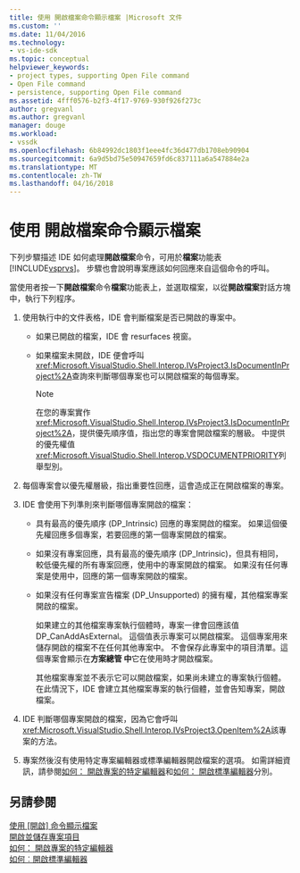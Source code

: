 ```yaml
---
title: 使用 開啟檔案命令顯示檔案 |Microsoft 文件
ms.custom: ''
ms.date: 11/04/2016
ms.technology:
- vs-ide-sdk
ms.topic: conceptual
helpviewer_keywords:
- project types, supporting Open File command
- Open File command
- persistence, supporting Open File command
ms.assetid: 4fff0576-b2f3-4f17-9769-930f926f273c
author: gregvanl
ms.author: gregvanl
manager: douge
ms.workload:
- vssdk
ms.openlocfilehash: 6b84992dc1803f1eee4fc36d477db1708eb90904
ms.sourcegitcommit: 6a9d5bd75e50947659fd6c837111a6a547884e2a
ms.translationtype: MT
ms.contentlocale: zh-TW
ms.lasthandoff: 04/16/2018
---
```

# <a name="displaying-files-by-using-the-open-file-command"></a>使用 開啟檔案命令顯示檔案
下列步驟描述 IDE 如何處理**開啟檔案**命令，可用於**檔案**功能表[!INCLUDE[vsprvs](../../code-quality/includes/vsprvs_md.md)]。 步驟也會說明專案應該如何回應來自這個命令的呼叫。  
  
 當使用者按一下**開啟檔案**命令**檔案**功能表上，並選取檔案，以從**開啟檔案**對話方塊中，執行下列程序。  
  
1.  使用執行中的文件表格，IDE 會判斷檔案是否已開啟的專案中。  
  
    -   如果已開啟的檔案，IDE 會 resurfaces 視窗。  
  
    -   如果檔案未開啟，IDE 便會呼叫<xref:Microsoft.VisualStudio.Shell.Interop.IVsProject3.IsDocumentInProject%2A>查詢來判斷哪個專案也可以開啟檔案的每個專案。  
  
        > [!NOTE]
        >  在您的專案實作<xref:Microsoft.VisualStudio.Shell.Interop.IVsProject3.IsDocumentInProject%2A>，提供優先順序值，指出您的專案會開啟檔案的層級。 中提供的優先權值<xref:Microsoft.VisualStudio.Shell.Interop.VSDOCUMENTPRIORITY>列舉型別。  
  
2.  每個專案會以優先權層級，指出重要性回應，這會造成正在開啟檔案的專案。  
  
3.  IDE 會使用下列準則來判斷哪個專案開啟的檔案：  
  
    -   具有最高的優先順序 (DP_Intrinsic) 回應的專案開啟的檔案。 如果這個優先權回應多個專案，若要回應的第一個專案開啟的檔案。  
  
    -   如果沒有專案回應，具有最高的優先順序 (DP_Intrinsic)，但具有相同，較低優先權的所有專案回應，使用中的專案開啟的檔案。 如果沒有任何專案是使用中，回應的第一個專案開啟的檔案。  
  
    -   如果沒有任何專案宣告檔案 (DP_Unsupported) 的擁有權，其他檔案專案開啟的檔案。  
  
         如果建立的其他檔案專案執行個體時，專案一律會回應該值 DP_CanAddAsExternal。 這個值表示專案可以開啟檔案。 這個專案用來儲存開啟的檔案不在任何其他專案中。 不會保存此專案中的項目清單。這個專案會顯示在**方案總管 中**它在使用時才開啟檔案。  
  
         其他檔案專案並不表示它可以開啟檔案，如果尚未建立的專案執行個體。 在此情況下，IDE 會建立其他檔案專案的執行個體，並會告知專案，開啟檔案。  
  
4.  IDE 判斷哪個專案開啟的檔案，因為它會呼叫<xref:Microsoft.VisualStudio.Shell.Interop.IVsProject3.OpenItem%2A>該專案的方法。  
  
5.  專案然後沒有使用特定專案編輯器或標準編輯器開啟檔案的選項。 如需詳細資訊，請參閱[如何： 開啟專案的特定編輯器](../../extensibility/how-to-open-project-specific-editors.md)和[如何： 開啟標準編輯器](../../extensibility/how-to-open-standard-editors.md)分別。  
  
## <a name="see-also"></a>另請參閱  
 [使用 [開啟] 命令顯示檔案](../../extensibility/internals/displaying-files-by-using-the-open-with-command.md)   
 [開啟並儲存專案項目](../../extensibility/internals/opening-and-saving-project-items.md)   
 [如何： 開啟專案的特定編輯器](../../extensibility/how-to-open-project-specific-editors.md)   
 [如何︰開啟標準編輯器](../../extensibility/how-to-open-standard-editors.md)